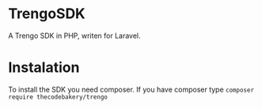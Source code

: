 # TrengoSDK
A Trengo SDK in PHP, writen for Laravel.

# Instalation
To install the SDK you need composer. If you have composer type `composer require thecodebakery/trengo`
